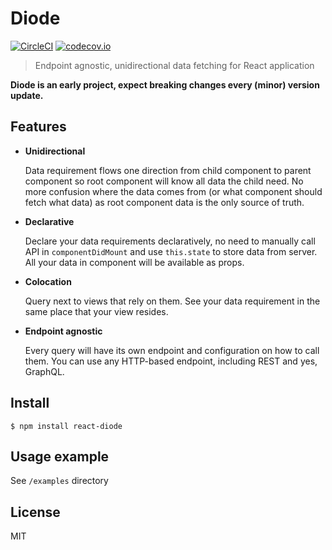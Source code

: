 # Diode

[![CircleCI](https://circleci.com/gh/traveloka/react-diode/tree/master.svg?style=svg)](https://circleci.com/gh/traveloka/react-diode/tree/master) [![codecov.io](https://codecov.io/github/traveloka/react-diode/coverage.svg?branch=master)](https://codecov.io/github/traveloka/react-diode?branch=master)

> Endpoint agnostic, unidirectional data fetching for React application

**Diode is an early project, expect breaking changes every (minor) version update.**

## Features

- **Unidirectional**

  Data requirement flows one direction from child component to parent component so root component will know all data the child need. No more confusion where the data comes from (or what component should fetch what data) as root component data is the only source of truth.

- **Declarative**

  Declare your data requirements declaratively, no need to manually call API in `componentDidMount` and use `this.state` to store data from server. All your data in component will be available as props.

- **Colocation**

  Query next to views that rely on them. See your data requirement in the same place that your view resides.

- **Endpoint agnostic**

  Every query will have its own endpoint and configuration on how to call them. You can use any HTTP-based endpoint, including REST and yes, GraphQL.

## Install

```
$ npm install react-diode
```

## Usage example

See `/examples` directory

## License

MIT
